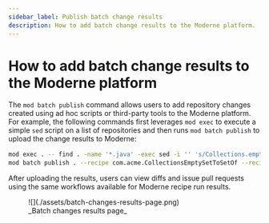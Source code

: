 ```yaml
---
sidebar_label: Publish batch change results
description: How to add batch change results to the Moderne platform.
---
```


# How to add batch change results to the Moderne platform

The `mod batch publish` command allows users to add repository changes created using ad hoc scripts or third-party tools to the Moderne platform. For example, the following commands first leverages `mod exec` to execute a simple `sed` script on a list of repositories and then runs `mod batch publish` to upload the change results to Moderne:

```bash
mod exec . -- find . -name '*.java' -exec sed -i '' 's/Collections.emptySet()/Set.of()/g' {} ';'
mod batch publish . --recipe com.acme.CollectionsEmptySetToSetOf --recipe-name "Prefer Set#of over Collections#emptySet" --recipe-description "Migrate uses of java.util.Collections#emptySet to Java 9's java.util.Set#of" --recipe-run ChangeCampaign20250419 -- git diff
```

After uploading the results, users can view diffs and issue pull requests using the same workflows available for Moderne recipe run results.

<figure>
  ![](./assets/batch-changes-results-page.png)
  <figcaption>_Batch changes results page_</figcaption>
</figure>
